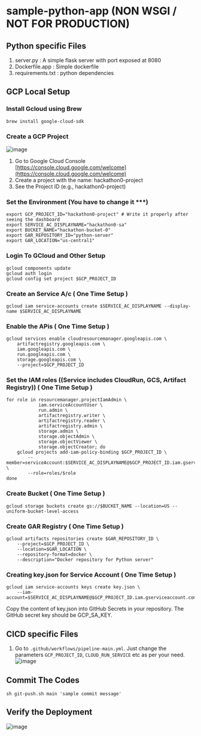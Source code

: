 # sample-python-app (NON WSGI / NOT FOR PRODUCTION)

## Python specific Files
1. server.py : A simple flask server with port exposed at 8080
2. Dockerfile.app : Simple dockerfile
3. requirements.txt : python dependencies


## GCP Local Setup
### Install Gcloud using Brew
```
brew install google-cloud-sdk
```

###  Create a GCP Project
![image](https://drive.google.com/uc?export=view&id=1dqDnbe3Yg0MsVRlsMAdWzTkNkMGbOtJq)
1. Go to Google Cloud Console [https://console.cloud.google.com/welcome](https://console.cloud.google.com/welcome)
2. Create a project with the name: hackathon0-project
3. See the Project ID (e.g., hackathon0-project)

### Set the Environment (You have to change it ***)
```
export GCP_PROJECT_ID="hackathon0-project" # Write it properly after seeing the dashboard
export SERVICE_AC_DISPLAYNAME="hackathon0-sa"
export BUCKET_NAME="hackathon-bucket-0"
export GAR_REPOSITORY_ID="python-server"
export GAR_LOCATION="us-central1"
```

### Login To GCloud and Other Setup 
```
gcloud components update
gcloud auth login
gcloud config set project $GCP_PROJECT_ID
```

### Create an Service A/c ( One Time Setup )
```
gcloud iam service-accounts create $SERVICE_AC_DISPLAYNAME --display-name $SERVICE_AC_DISPLAYNAME
```

### Enable the APis ( One Time Setup )
```
gcloud services enable cloudresourcemanager.googleapis.com \
    artifactregistry.googleapis.com \
    iam.googleapis.com \
    run.googleapis.com \
    storage.googleapis.com \
    --project=$GCP_PROJECT_ID
```

### Set the IAM roles ((Service includes CloudRun, GCS, Artifact Registry)) ( One Time Setup )
```
for role in resourcemanager.projectIamAdmin \
            iam.serviceAccountUser \
            run.admin \
            artifactregistry.writer \
            artifactregistry.reader \
            artifactregistry.admin \
            storage.admin \
            storage.objectAdmin \
            storage.objectViewer \
            storage.objectCreator; do
    gcloud projects add-iam-policy-binding $GCP_PROJECT_ID \
        --member=serviceAccount:$SERVICE_AC_DISPLAYNAME@$GCP_PROJECT_ID.iam.gserviceaccount.com \
        --role=roles/$role
done
```

### Create Bucket ( One Time Setup )
```
gcloud storage buckets create gs://$BUCKET_NAME --location=US --uniform-bucket-level-access
```

### Create GAR Registry ( One Time Setup )
```
gcloud artifacts repositories create $GAR_REPOSITORY_ID \
    --project=$GCP_PROJECT_ID \
    --location=$GAR_LOCATION \
    --repository-format=docker \
    --description="Docker repository for Python server"
```

### Creating key.json for Service Account ( One Time Setup )
```
gcloud iam service-accounts keys create key.json \
    --iam-account=$SERVICE_AC_DISPLAYNAME@$GCP_PROJECT_ID.iam.gserviceaccount.com
```
Copy the content of key.json into GitHub Secrets in your repository. The GitHub secret key should be GCP_SA_KEY.


## CICD specific Files
 1. Go to `.github/workflows/pipeline-main.yml`. Just change the parameters `GCP_PROJECT_ID`, `CLOUD_RUN_SERVICE` etc as per your need.
![image](https://drive.google.com/uc?export=view&id=12RL5oPIvTNcE_cpCixaUjo-Hlp5YS9da)

## Commit The Codes
```
sh git-push.sh main 'sample commit message'
```

## Verify the Deployment
![image](https://drive.google.com/uc?export=view&id=1QOn7-2jjjVJUICJkiz36WzTOn91gkU2L)
